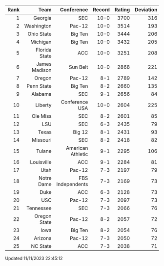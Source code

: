 | Rank  | Team                 | Conference           | Record   | Rating | Deviation |
| ---:  | ---:                 | ---:                 | ---:     | ---:   | ---:      |
| 1     | Georgia              | SEC                  | 10-0     | 3700   | 316       |
| 2     | Washington           | Pac-12               | 10-0     | 3514   | 193       |
| 3     | Ohio State           | Big Ten              | 10-0     | 3444   | 206       |
| 4     | Michigan             | Big Ten              | 10-0     | 3432   | 205       |
| 5     | Florida State        | ACC                  | 10-0     | 3251   | 208       |
| 6     | James Madison        | Sun Belt             | 10-0     | 2868   | 221       |
| 7     | Oregon               | Pac-12               | 8-1      | 2789   | 142       |
| 8     | Penn State           | Big Ten              | 8-2      | 2660   | 135       |
| 9     | Alabama              | SEC                  | 9-1      | 2656   | 84        |
| 10    | Liberty              | Conference USA       | 10-0     | 2604   | 225       |
| 11    | Ole Miss             | SEC                  | 8-2      | 2601   | 85        |
| 12    | LSU                  | SEC                  | 6-3      | 2435   | 79        |
| 13    | Texas                | Big 12               | 8-1      | 2431   | 93        |
| 14    | Missouri             | SEC                  | 8-2      | 2418   | 82        |
| 15    | Tulane               | American Athletic    | 9-1      | 2295   | 106       |
| 16    | Louisville           | ACC                  | 9-1      | 2284   | 81        |
| 17    | Utah                 | Pac-12               | 7-3      | 2197   | 79        |
| 18    | Notre Dame           | FBS Independents     | 7-3      | 2169   | 73        |
| 19    | Duke                 | ACC                  | 6-3      | 2128   | 73        |
| 20    | USC                  | Pac-12               | 7-3      | 2097   | 73        |
| 21    | Tennessee            | SEC                  | 7-3      | 2066   | 76        |
| 22    | Oregon State         | Pac-12               | 8-2      | 2057   | 72        |
| 23    | Iowa                 | Big Ten              | 8-2      | 2054   | 76        |
| 24    | Arizona              | Pac-12               | 7-3      | 2050   | 72        |
| 25    | NC State             | ACC                  | 7-3      | 2038   | 71        |

Updated 11/11/2023 22:45:12
